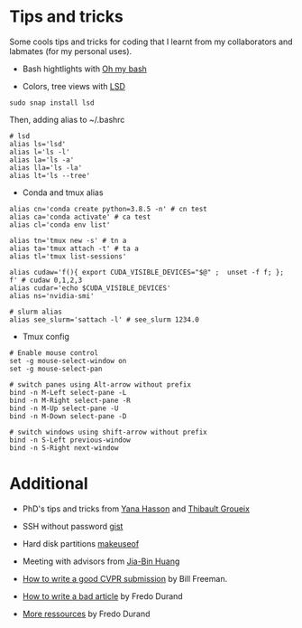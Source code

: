 # Tips and tricks
Some cools tips and tricks for coding that I learnt from my collaborators and labmates (for my personal uses).
- Bash hightlights with [Oh my bash](https://github.com/ohmybash/oh-my-bash)

- Colors, tree views with [LSD](https://github.com/lsd-rs/lsd)
```
sudo snap install lsd
```
Then, adding alias to ~/.bashrc
```
# lsd
alias ls='lsd'
alias l='ls -l'
alias la='ls -a'
alias lla='ls -la'
alias lt='ls --tree'
```
- Conda and tmux alias
```
alias cn='conda create python=3.8.5 -n' # cn test
alias ca='conda activate' # ca test
alias cl='conda env list'

alias tn='tmux new -s' # tn a
alias ta='tmux attach -t' # ta a 
alias tl='tmux list-sessions'

alias cudaw='f(){ export CUDA_VISIBLE_DEVICES="$@" ;  unset -f f; }; f' # cudaw 0,1,2,3
alias cudar='echo $CUDA_VISIBLE_DEVICES'
alias ns='nvidia-smi'

# slurm alias
alias see_slurm='sattach -l' # see_slurm 1234.0 
```
- Tmux config
```
# Enable mouse control 
set -g mouse-select-window on
set -g mouse-select-pan

# switch panes using Alt-arrow without prefix 
bind -n M-Left select-pane -L
bind -n M-Right select-pane -R
bind -n M-Up select-pane -U
bind -n M-Down select-pane -D

# switch windows using shift-arrow without prefix 
bind -n S-Left previous-window
bind -n S-Right next-window
```

# Additional
- PhD's tips and tricks from [Yana Hasson](https://github.com/hassony2/useful-computer-vision-phd-resources) and [Thibault Groueix](https://github.com/ThibaultGROUEIX/useful-computer-vision-phd-resources) 
- SSH without password [gist](https://gist.github.com/slowkow/8798394)
- Hard disk partitions [makeuseof](https://www.makeuseof.com/tag/mounting-hard-disks-partitions-using-linux-command-line/)
- Meeting with advisors from [Jia-Bin Huang](https://threadreaderapp.com/thread/1418407079077842944.html)

- [How to write a good CVPR
  submission](https://billf.mit.edu/sites/default/files/documents/cvprPapers.pdf) by Bill Freeman.
- [How to write a bad article](https://people.csail.mit.edu/fredo/FredoBadWriting.pdf) by Fredo Durand
- [More ressources](https://people.csail.mit.edu/fredo/student.html) by Fredo Durand
